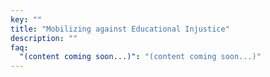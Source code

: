 ```yaml
---
key: ""
title: "Mobilizing against Educational Injustice"
description: ""
faq:
  "(content coming soon...)": "(content coming soon...)"
---
```


